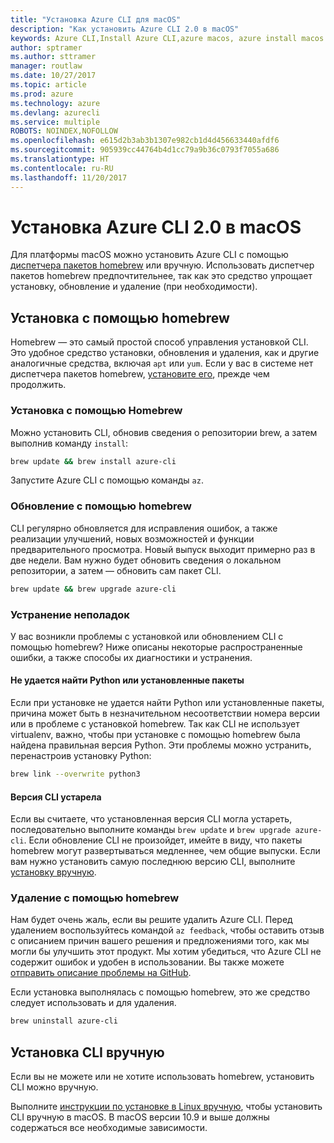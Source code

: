 ```yaml
---
title: "Установка Azure CLI для macOS"
description: "Как установить Azure CLI 2.0 в macOS"
keywords: Azure CLI,Install Azure CLI,azure macos, azure install macos
author: sptramer
ms.author: sttramer
manager: routlaw
ms.date: 10/27/2017
ms.topic: article
ms.prod: azure
ms.technology: azure
ms.devlang: azurecli
ms.service: multiple
ROBOTS: NOINDEX,NOFOLLOW
ms.openlocfilehash: e615d2b3ab3b1307e982cb1d4d456633440afdf6
ms.sourcegitcommit: 905939cc44764b4d1cc79a9b36c0793f7055a686
ms.translationtype: HT
ms.contentlocale: ru-RU
ms.lasthandoff: 11/20/2017
---
```

# <a name="install-azure-cli-20-on-macos"></a>Установка Azure CLI 2.0 в macOS

Для платформы macOS можно установить Azure CLI с помощью [диспетчера пакетов homebrew](http://brew.sh) или вручную. Использовать диспетчер пакетов homebrew предпочтительнее, так как это средство упрощает установку, обновление и удаление (при необходимости).

## <a name="use-homebrew-to-install"></a>Установка с помощью homebrew

Homebrew — это самый простой способ управления установкой CLI. Это удобное средство установки, обновления и удаления, как и другие аналогичные средства, включая `apt` или `yum`.
Если у вас в системе нет диспетчера пакетов homebrew, [установите его](https://docs.brew.sh/Installation.html), прежде чем продолжить.

### <a name="install-with-homebrew"></a>Установка с помощью Homebrew

Можно установить CLI, обновив сведения о репозитории brew, а затем выполнив команду `install`:

```bash
brew update && brew install azure-cli
```

Запустите Azure CLI с помощью команды `az`.

### <a name="update-with-homebrew"></a>Обновление с помощью homebrew

CLI регулярно обновляется для исправления ошибок, а также реализации улучшений, новых возможностей и функции предварительного просмотра. Новый выпуск выходит примерно раз в две недели. Вам нужно будет обновить сведения о локальном репозитории, а затем — обновить сам пакет CLI.

```bash
brew update && brew upgrade azure-cli
```

### <a name="troubleshooting"></a>Устранение неполадок

У вас возникли проблемы с установкой или обновлением CLI с помощью homebrew? Ниже описаны некоторые распространенные ошибки, а также способы их диагностики и устранения.

#### <a name="unable-to-find-python-or-installed-packages"></a>Не удается найти Python или установленные пакеты

Если при установке не удается найти Python или установленные пакеты, причина может быть в незначительном несоответствии номера версии или в проблеме с установкой homebrew. Так как CLI не использует virtualenv, важно, чтобы при установке с помощью homebrew была найдена правильная версия Python. Эти проблемы можно устранить, перенастроив установку Python:

```bash
brew link --overwrite python3
```

#### <a name="the-cli-version-is-out-of-date"></a>Версия CLI устарела

Если вы считаете, что установленная версия CLI могла устареть, последовательно выполните команды `brew update` и `brew upgrade azure-cli`. Если обновление CLI не произойдет, имейте в виду, что пакеты homebrew могут развертываться медленнее, чем общие выпуски. Если вам нужно установить самую последнюю версию CLI, выполните [установку вручную](#manage-the-cli-manually).

### <a name="uninstall-with-homebrew"></a>Удаление с помощью homebrew

Нам будет очень жаль, если вы решите удалить Azure CLI. Перед удалением воспользуйтесь командой `az feedback`, чтобы оставить отзыв с описанием причин вашего решения и предложениями того, как мы могли бы улучшить этот продукт. Мы хотим убедиться, что Azure CLI не содержит ошибок и удобен в использовании. Вы также можете [отправить описание проблемы на GitHub](https://github.com/Azure/azure-cli/issues).

Если установка выполнялась с помощью homebrew, это же средство следует использовать и для удаления.

```bash
brew uninstall azure-cli
```

## <a name="install-the-cli-manually"></a>Установка CLI вручную

Если вы не можете или не хотите использовать homebrew, установить CLI можно вручную.

Выполните [инструкции по установке в Linux вручную](install-azure-cli-linux.md), чтобы установить CLI вручную в macOS. В macOS версии 10.9 и выше должны содержаться все необходимые зависимости.
